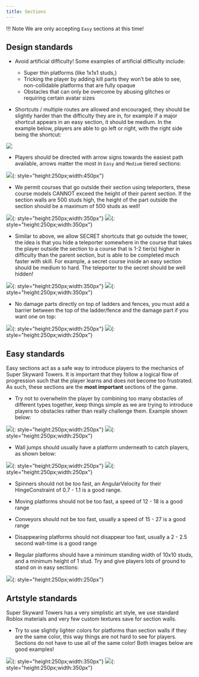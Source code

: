 ```yaml
---
title: Sections
---
```


!!! Note
	We are only accepting `Easy` sections at this time!

## Design standards

- Avoid artificial difficulty! Some examples of artificial difficulty include:
	- Super thin platforms (like 1x1x1 studs,)
	- Tricking the player by adding kill parts they won’t be able to see, non-collidable platforms that are fully opaque
	- Obstacles that can only be overcome by abusing glitches or requiring certain avatar sizes

- Shortcuts / multiple routes are allowed and encouraged, they should be slightly harder than the difficulty they are in, for example if a major shortcut appears in an easy section, it should be medium. In the example below, players are able to go left or right, with the right side being the shortcut:

![](../Assets/images/SectionDesignStandards/image5.png)

- Players should be directed with arrow signs towards the easiest path available, arrows matter the most in `Easy` and `Medium` tiered sections:

![](../Assets/images/SectionDesignStandards/image4.png){: style="height:250px;width:450px"}

- We permit courses that go outside their section using teleporters, these course models CANNOT exceed the height of their parent section. If the section walls are 500 studs high, the height of the part outside the section should be a maximum of 500 studs as well!

![](../Assets/images/SectionDesignStandards/image9.png){: style="height:250px;width:350px"}
![](../Assets/images/SectionDesignStandards/image13.png){: style="height:250px;width:350px"}

- Similar to above, we allow SECRET shortcuts that go outside the tower, the idea is that you hide a teleporter somewhere in the course that takes the player outside the section to a course that is 1-2 tier(s) higher in difficulty than the parent section, but is able to be completed much faster with skill. For example, a secret course inside an easy section should be medium to hard. The teleporter to the secret should be well hidden!

![](../Assets/images/SectionDesignStandards/image2.png){: style="height:250px;width:350px"}
![](../Assets/images/SectionDesignStandards/image15.png){: style="height:250px;width:350px"}

- No damage parts directly on top of ladders and fences, you must add a barrier between the top of the ladder/fence and the damage part if you want one on top:

![](../Assets/images/SectionDesignStandards/image3.png){: style="height:250px;width:250px"}
![](../Assets/images/SectionDesignStandards/image11.png){: style="height:250px;width:250px"}

## Easy standards

Easy sections act as a safe way to introduce players to the mechanics of Super Skyward Towers. It is important that they follow a logical flow of progression such that the player learns and does not become too frustrated. As such, these sections are the **most important** sections of the game.

- Try not to overwhelm the player by combining too many obstacles of different types together, keep things simple as we are trying to introduce players to obstacles rather than really challenge them. Example shown below:

![](../Assets/images/SectionDesignStandards/image6.png){: style="height:250px;width:250px"}
![](../Assets/images/SectionDesignStandards/image1.png){: style="height:250px;width:250px"}

- Wall jumps should usually have a platform underneath to catch players, as shown below:

![](../Assets/images/SectionDesignStandards/image10.png){: style="height:250px;width:250px"}
![](../Assets/images/SectionDesignStandards/image14.png){: style="height:250px;width:250px"}

- Spinners should not be too fast, an AngularVelocity for their HingeConstraint of 0.7 - 1.1 is a good range.
- Moving platforms should not be too fast, a speed of 12 - 18 is a good range
- Conveyors should not be too fast, usually a speed of 15 - 27 is a good range
- Disappearing platforms should not disappear too fast, usually a 2 - 2.5 second wait-time is a good range

- Regular platforms should have a minimum standing width of 10x10 studs, and a minimum height of 1 stud. Try and give players lots of ground to stand on in easy sections:

![](../Assets/images/SectionDesignStandards/image12.png){: style="height:250px;width:250px"}

## Artstyle standards

Super Skyward Towers has a very simplistic art style, we use standard Roblox materials and very few custom textures save for section walls.

- Try to use slightly lighter colors for platforms than section walls if they are the same color, this way things are not hard to see for players. Sections do not have to use all of the same color! Both images below are good examples!

![](../Assets/images/SectionDesignStandards/image8.png){: style="height:250px;width:350px"}
![](../Assets/images/SectionDesignStandards/image7.png){: style="height:250px;width:350px"}